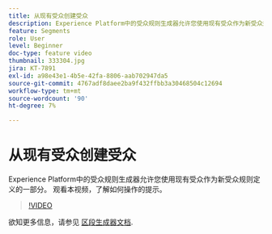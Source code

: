 ```yaml
---
title: 从现有受众创建受众
description: Experience Platform中的受众规则生成器允许您使用现有受众作为新受众规则定义的一部分。 观看本视频，了解如何操作的提示。
feature: Segments
role: User
level: Beginner
doc-type: feature video
thumbnail: 333304.jpg
jira: KT-7891
exl-id: a98e43e1-4b5e-42fa-8806-aab702947da5
source-git-commit: 4767adf8daee2ba9f432ffbb3a30468504c12694
workflow-type: tm+mt
source-wordcount: '90'
ht-degree: 7%

---
```


# 从现有受众创建受众

Experience Platform中的受众规则生成器允许您使用现有受众作为新受众规则定义的一部分。 观看本视频，了解如何操作的提示。

>[!VIDEO](https://video.tv.adobe.com/v/333304/?quality=12&learn=on)

欲知更多信息，请参见 [区段生成器文档](https://experienceleague.adobe.com/docs/experience-platform/segmentation/ui/segment-builder.html).
